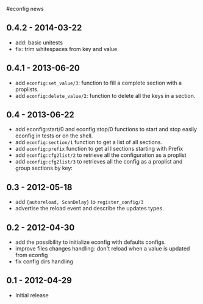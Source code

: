#econfig news

0.4.2 - 2014-03-22
------------------

- add: basic unitests
- fix: trim whitespaces from key and value

0.4.1 - 2013-06-20
------------------

- add `econfig:set_value/3`: function to fill a complete section with a
  proplists.
- add `econfig:delete_value/2`: function to delete all the keys in a
  section.

0.4 - 2013-06-22
----------------

- add econfig:start/0 and econfig:stop/0 functions to start and stop easily econfig in tests or on the shell.
- add `econfig:section/1`  function to get a list of all sections.
- add `econfig:prefix` function to get al l sections starting with Prefix
- add `econfig:cfg2list/2`  to retrieve all the configuration as a proplist
- add `econfig:cfg2list/3`  to retrieves all the config as a proplist and group sections by key:

0.3 - 2012-05-18
----------------

- add `{autoreload, ScanDelay}` to `register_config/3`
- advertise the reload event and describe the updates types.

0.2 - 2012-04-30
----------------

- add the possibility to initialize econfig with defaults configs.
- improve files changes handling: don't reload when a value is
  updated from econfig
- fix config dirs handling

0.1 - 2012-04-29
----------------

- Initial release
